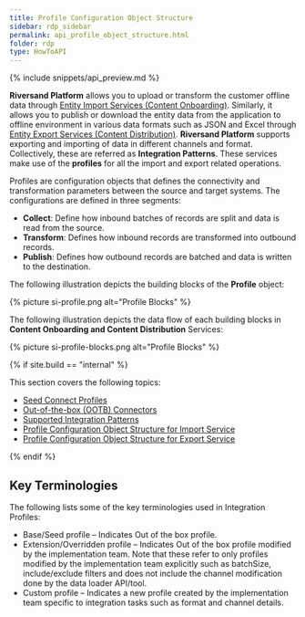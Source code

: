 ```yaml
---
title: Profile Configuration Object Structure
sidebar: rdp_sidebar
permalink: api_profile_object_structure.html
folder: rdp
type: HowToAPI
---
```


{% include snippets/api_preview.md %}

**Riversand Platform** allows you to upload or transform the customer offline data through [Entity Import Services (Content Onboarding)](api_imp_entity_service.html). Similarly, it allows you to publish or download the entity data from the application to offline environment in various data formats such as JSON and Excel through [Entity Export Services (Content Distribution)](api_exp_entity_service.html). **Riversand Platform** supports exporting and importing of data in different channels and format. Collectively, these are referred as **Integration Patterns**. These services make use of the **profiles** for all the import and export related operations.

Profiles are configuration objects that defines the connectivity and transformation parameters between the source and target systems. The configurations are defined in three segments:

* **Collect**: Define how inbound batches of records are split and data is read from the source.
* **Transform**: Defines how inbound records are transformed into outbound records.
* **Publish**: Defines how outbound records are batched and data is written to the destination.

The following illustration depicts the building blocks of the **Profile** object:

{% picture si-profile.png alt="Profile Blocks" %}

The following illustration depicts the data flow of each building blocks in **Content Onboarding and Content Distribution** Services:

{% picture si-profile-blocks.png alt="Profile Blocks" %}

{% if site.build == "internal" %}

This section covers the following topics:
* [Seed Connect Profiles](api_profile_seed.html)
* [Out-of-the-box (OOTB) Connectors](api_profile_ootb.html)
* [Supported Integration Patterns](api_profile_integration_patterns.html)
* [Profile Configuration Object Structure for Import Service](api_profile_object_structure_import.html) 
* [Profile Configuration Object Structure for Export Service](api_profile_object_structure_export.html) 

{% endif %}

## Key Terminologies

The following lists some of the key terminologies used in Integration Profiles:

* Base/Seed profile – Indicates Out of the box profile.
* Extension/Overridden profile – Indicates Out of the box profile modified by the implementation team. Note that these refer to only profiles modified by the implementation team explicitly such as batchSize, include/exclude filters and does not include the channel modification done by the data loader API/tool.
* Custom profile – Indicates a new profile created by the implementation team specific to integration tasks such as format and channel details.